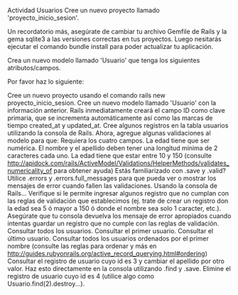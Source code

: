 Actividad
Usuarios
Cree un nuevo proyecto llamado 'proyecto_inicio_sesion'.

Un recordatorio más, asegúrate de cambiar tu archivo Gemfile de Rails y la gema sqlite3 a las versiones correctas en tus proyectos. Luego nesitarás ejecutar el comando bundle install para poder actualizar tu aplicación.

Crea un nuevo modelo llamado 'Usuario' que tenga los siguientes atributos/campos.



Por favor haz lo siguiente:

Cree un nuevo proyecto usando el comando rails new proyecto_inicio_sesion.
Cree un nuevo modelo llamado 'Usuario' con la información anterior.
Rails inmediatamente creará el campo ID como clave primaria, que se incrementa automáticamente así como las marcas de tiempo created_at  y  updated_at.
Cree algunos registros en la tabla usuarios utilizando la consola de Rails.
Ahora, agregue algunas validaciones al modelo para que:
Requiera los cuatro campos.
La edad tiene que ser numérica.
El nombre y el apellido deben tener una longitud mínima de 2 caracteres cada uno.
La edad tiene que estar entre 10 y 150 (consulte http://apidock.com/rails/ActiveModel/Validations/HelperMethods/validates_numericality_of para obtener ayuda)
Estás familiarizado con .save  y  .valid?
Utilice .errors  y  .errors.full_messages para que pueda ver o mostrar los mensajes de error cuando fallen las validaciones.
Usando la consola de Rails...
Verifique si le permite ingresar algunos registro que no cumplan con las reglas de validación que establecimos (ej. trate de crear un registro don la edad sea 5 ó mayor a 150 ó donde el nombre sea solo 1 caracter, etc.).
Asegúrate que tu consola devuelva los mensaje de error apropiados cuando intentas guardar un registro que no cumple con las reglas de validación.
Consultar todos los usuarios.
Consultar el primer usuario.
Consultar el último usuario.
Consultar todos los usuarios ordenados por el primer nombre (consulte las reglas para ordenar y más en  http://guides.rubyonrails.org/active_record_querying.html#ordering)
Consultar el registro de usuario cuyo id es 3 y cambiar el apellido por otro valor. Haz esto directamente en la consola utilizando .find  y  .save.
Elimine el registro de usuario cuyo id es 4 (utilice algo como Usuario.find(2).destroy...).
